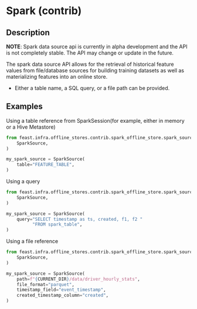 # Spark (contrib)

## Description

**NOTE**: Spark data source api is currently in alpha development and the API is not completely stable. The API may change or update in the future.

The spark data source API allows for the retrieval of historical feature values from file/database sources for building training datasets as well as materializing features into an online store.

* Either a table name, a SQL query, or a file path can be provided.

## Examples

Using a table reference from SparkSession(for example, either in memory or a Hive Metastore)

```python
from feast.infra.offline_stores.contrib.spark_offline_store.spark_source import (
    SparkSource,
)

my_spark_source = SparkSource(
    table="FEATURE_TABLE",
)
```

Using a query

```python
from feast.infra.offline_stores.contrib.spark_offline_store.spark_source import (
    SparkSource,
)

my_spark_source = SparkSource(
    query="SELECT timestamp as ts, created, f1, f2 "
          "FROM spark_table",
)
```

Using a file reference

```python
from feast.infra.offline_stores.contrib.spark_offline_store.spark_source import (
    SparkSource,
)

my_spark_source = SparkSource(
    path=f"{CURRENT_DIR}/data/driver_hourly_stats",
    file_format="parquet",
    timestamp_field="event_timestamp",
    created_timestamp_column="created",
)
```
